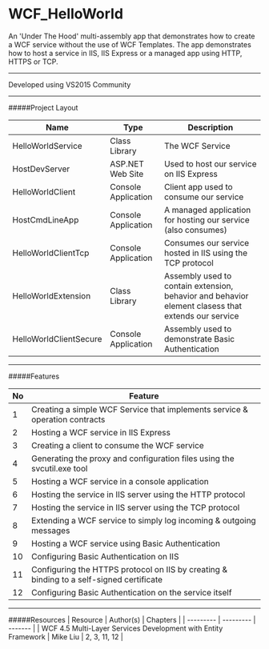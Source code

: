 # WCF_HelloWorld
An 'Under The Hood' multi-assembly app that demonstrates how to create a WCF service without the use of WCF Templates. The app demonstrates how to host a service in IIS, IIS Express or a managed app using HTTP, HTTPS or TCP.

---

Developed using VS2015 Community

---

#####Project Layout

| Name | Type | Description|
| ---- | ------ | -------- |
| HelloWorldService | Class Library | The WCF Service |
| HostDevServer | ASP.NET Web Site | Used to host our service on IIS Express |
| HelloWorldClient | Console Application | Client app used to consume our service |
| HostCmdLineApp | Console Application | A managed application for hosting our service (also consumes) |
| HelloWorldClientTcp | Console Application | Consumes our service hosted in IIS using the TCP protocol |
| HelloWorldExtension | Class Library | Assembly used to contain extension, behavior and behavior element clasess that extends our service |
| HelloWorldClientSecure | Console Application | Assembly used to demonstrate Basic Authentication |

---

#####Features

| No | Feature |
| ---- | -------- |
| 1 | Creating a simple WCF Service that implements service & operation contracts |
| 2 | Hosting a WCF service in IIS Express |
| 3 | Creating a client to consume the WCF service |
| 4 | Generating the proxy and configuration files using the svcutil.exe tool |
| 5 | Hosting a WCF service in a console application |
| 6 | Hosting the service in IIS server using the HTTP protocol |
| 7 | Hosting the service in IIS server using the TCP protocol |
| 8 | Extending a WCF service to simply log incoming & outgoing messages |
| 9 | Hosting a WCF service using Basic Authentication |
| 10 | Configuring Basic Authentication on IIS |
| 11 | Configuring the HTTPS protocol on IIS by creating & binding to a self-signed certificate |
| 12 | Configuring Basic Authentication on the service itself |

---

#####Resources
| Resource | Author(s) | Chapters |
| --------- | --------- | ------- |
| WCF 4.5 Multi-Layer Services Development with Entity Framework | Mike Liu | 2, 3, 11, 12 |

